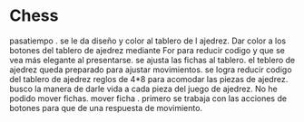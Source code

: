 # Chess
pasatiempo .
se le da  diseño y color al  tablero  de l ajedrez.
Dar color a los botones del tablero de ajedrez mediante  For  para reducir codigo  y que se vea más elegante al presentarse.
se  ajusta las fichas al tablero.
el teblero de ajedrez  queda preparado para ajustar movimientos.
se logra reducir  codigo del tablero de ajedrez reglos  de 4*8 para acomodar las piezas de ajedrez.
busco la manera de darle vida a cada pieza del juego de ajedrez.
No  he podido mover fichas.
mover ficha .
primero se trabaja con las acciones de botones para que de una respuesta de movimiento.
